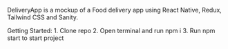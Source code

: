 DeliveryApp is a mockup of a Food delivery app using React Native, Redux, Tailwind CSS and Sanity.

Getting Started:
        1. Clone repo
        2. Open terminal and run npm i
        3. Run npm start to start project
